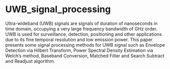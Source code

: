 # UWB_signal_processing
Ultra-wideband (UWB) signals are signals of duration of nanoseconds in
time domain, occupying a very large frequency bandwidth of GHz order. UWB is
used for surveillance, detection, positioning and other applications due to its fine
temporal resolution and low emission power. This paper presents some signal
processing methods for UWB signal such as Envelope Detection via Hilbert
Transform, Power Spectral Density Estimation via Welch’s method, Baseband
Conversion, Matched Filter and Search Subtract and Readjust algorithm. 
